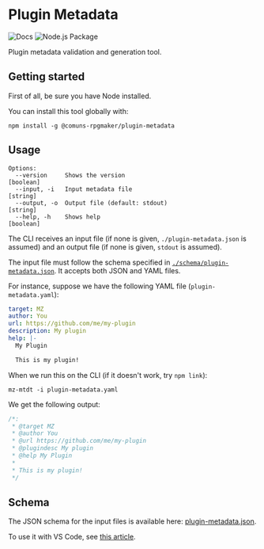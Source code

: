 # Plugin Metadata

![Docs](https://github.com/comuns-rpgmaker/plugin-metadata/workflows/Docs/badge.svg)
![Node.js Package](https://github.com/comuns-rpgmaker/plugin-metadata/workflows/Node.js%20Package/badge.svg)

Plugin metadata validation and generation tool.

## Getting started

First of all, be sure you have Node installed.

You can install this tool globally with:

    npm install -g @comuns-rpgmaker/plugin-metadata


## Usage

```
Options:
  --version     Shows the version                                [boolean]
  --input, -i   Input metadata file                               [string]
  --output, -o  Output file (default: stdout)                     [string]
  --help, -h    Shows help                                       [boolean]
```

The CLI receives an input file (if none is given, `./plugin-metadata.json` is
assumed) and an output file (if none is given, `stdout` is assumed).

The input file must follow the schema specified in
[`./schema/plugin-metadata.json`](./schema/plugin-metadata.json). It accepts
both JSON and YAML files.

For instance, suppose we have the following YAML file (`plugin-metadata.yaml`):

```yaml
target: MZ
author: You
url: https://github.com/me/my-plugin
description: My plugin
help: |-
  My Plugin

  This is my plugin!
```

When we run this on the CLI (if it doesn't work, try `npm link`):

    mz-mtdt -i plugin-metadata.yaml

We get the following output:

```js
/*:
 * @target MZ
 * @author You
 * @url https://github.com/me/my-plugin
 * @plugindesc My plugin
 * @help My Plugin
 *
 * This is my plugin!
 */
```

## Schema

The JSON schema for the input files is available here: [plugin-metadata.json](https://raw.githubusercontent.com/comuns-rpgmaker/plugin-metadata/master/schema/plugin-metadata.json).

To use it with VS Code, see [this article](https://code.visualstudio.com/docs/languages/json#_json-schemas-and-settings).


